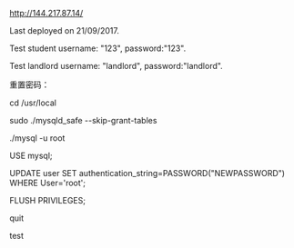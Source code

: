 http://144.217.87.14/

Last deployed on 21/09/2017.

Test student username: "123", password:"123".

Test landlord username: "landlord", password:"landlord".


重置密码：

cd /usr/local

sudo ./mysqld_safe --skip-grant-tables

./mysql -u root

USE mysql;

UPDATE user SET authentication_string=PASSWORD("NEWPASSWORD") WHERE User='root';

FLUSH PRIVILEGES;

quit

test
